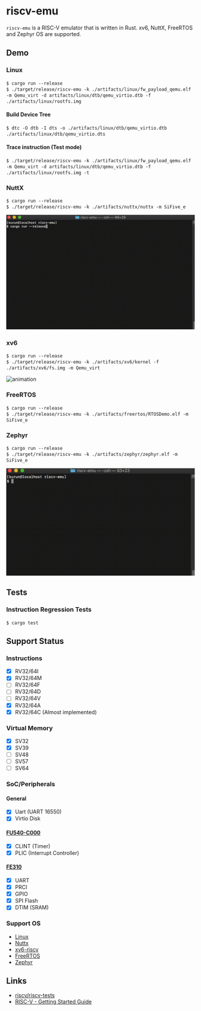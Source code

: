 # riscv-emu

`riscv-emu` is a RISC-V emulator that is written in Rust. xv6, NuttX, FreeRTOS and Zephyr OS are supported.

## Demo

### Linux

```
$ cargo run --release
$ ./target/release/riscv-emu -k ./artifacts/linux/fw_payload_qemu.elf -m Qemu_virt -d artifacts/linux/dtb/qemu_virtio.dtb -f ./artifacts/linux/rootfs.img
```

#### Build Device Tree

```
$ dtc -O dtb -I dts -o ./artifacts/linux/dtb/qemu_virtio.dtb ./artifacts/linux/dtb/qemu_virtio.dts
```

#### Trace instruction (Test mode)

```
$ ./target/release/riscv-emu -k ./artifacts/linux/fw_payload_qemu.elf -m Qemu_virt -d artifacts/linux/dtb/qemu_virtio.dtb -f ./artifacts/linux/rootfs.img -t
```

### NuttX

```
$ cargo run --release
$ ./target/release/riscv-emu -k ./artifacts/nuttx/nuttx -m SiFive_e
```

![animation](./demo/nuttx-riscv.gif)

### xv6

```
$ cargo run --release
$ ./target/release/riscv-emu -k ./artifacts/xv6/kernel -f ./artifacts/xv6/fs.img -m Qemu_virt
```

![animation](./demo/xv6-riscv.gif)

### FreeRTOS

```
$ cargo run --release
$ ./target/release/riscv-emu -k ./artifacts/freertos/RTOSDemo.elf -m SiFive_e
```

### Zephyr

```
$ cargo run --release
$ ./target/release/riscv-emu -k ./artifacts/zephyr/zephyr.elf -m SiFive_e
```

![animation](./demo/zephyr.gif)

## Tests

### Instruction Regression Tests

```
$ cargo test
```


## Support Status

### Instructions

- [x] RV32/64I
- [x] RV32/64M
- [ ] RV32/64F
- [ ] RV32/64D
- [ ] RV32/64V
- [x] RV32/64A
- [x] RV32/64C (Almost implemented)

### Virtual Memory

- [x] SV32
- [x] SV39
- [ ] SV48
- [ ] SV57
- [ ] SV64

### SoC/Peripherals

#### General
- [x] Uart (UART 16550)
- [x] Virtio Disk

#### [FU540-C000](https://static.dev.sifive.com/FU540-C000-v1.0.pdf)
- [x] CLINT (Timer)
- [x] PLIC (Interrupt Controller)

#### [FE310](https://static.dev.sifive.com/FE310-G000.pdf)
- [x] UART
- [x] PRCI
- [x] GPIO
- [x] SPI Flash
- [x] DTIM (SRAM)

### Support OS

 - [Linux]()
 - [Nuttx](https://bitbucket.org/nuttx/nuttx/src/master/)
 - [xv6-riscv](https://github.com/mit-pdos/xv6-riscv)
 - [FreeRTOS](https://www.freertos.org/)
 - [Zephyr](https://www.zephyrproject.org/)

## Links

- [riscv/riscv-tests](https://github.com/riscv/riscv-tests)
- [RISC-V - Getting Started Guide](https://risc-v-getting-started-guide.readthedocs.io/en/latest/index.html)
